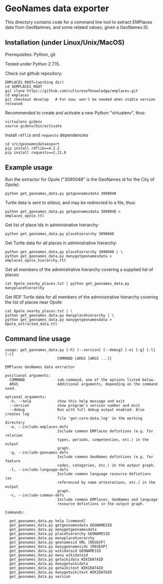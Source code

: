 # GeoNames data exporter

This directory contains code for a command line tool to extract EMPlaces data from GeoNamnes, and some related values, given a GeoNames ID.


## Installation (under Linux/Unix/MacOS)

Prerequisites: Python, git

Tested under Python 2.7.15.

Check out github repository:

    EMPLACES_ROOT=(working dir)
    cd $EMPLACES_ROOT
    git clone https://github.com/culturesofknowledge/emplaces.git
    cd emplaces
    git checkout develop   # For now: won't be needed when stable version released

Recommended to create and activate a new Python "virtualenv", thus:

    virtualenv gcdenv
    source gcdenv/bin/activate

Install `rdflib` and `requests` dependencies

    cd src/geonamesdataexport
    pip install rdflib==4.2.2
    pip install requests==2.21.0


## Example usage

Run the extractor for Opole ("3090048" is the GeoNames id for the City of Opole):

    python get_geonames_data.py getgeonamesdata 3090048

Turtle data is sent to stdout, and may be redirected to a file, thus:

    python get_geonames_data.py getgeonamesdata 3090048 > emplaces_opole.ttl

Get list of place Ids in administrative hierarchy:

    python get_geonames_data.py placehierarchy 3090048

Get Turtle data for all places in administrative hierarchy:

    python get_geonames_data.py placehierarchy 3090048 | \
    python get_geonames_data.py manygetgeonamesdata > emplaces_opole_hierarchy.ttl

Get all members of the administrative hierarchy covering a supplied list of places:

    cat Opole_nearby_places.txt | python get_geonames_data.py manyplacehierarchy

Get RDF Turtle data for all members of the administrative hierarchy covering the list of places near Opole:

    cat Opole_nearby_places.txt | \
    python get_geonames_data.py manyplacehierarchy | \
    python get_geonames_data.py manygetgeonamesdata > Opole_extracted_data.ttl


## Command line usage

    usage: get_geonames_data.py [-h] [--version] [--debug] [-e] [-g] [-l] [-c]
                            COMMAND [ARGS [ARGS ...]]

    EMPlaces GeoNames data extractor

    positional arguments:
      COMMAND               sub-command, one of the options listed below.
      ARGS                  Additional arguments, depending on the command used.

    optional arguments:
      -h, --help            show this help message and exit
      --version             show program's version number and exit
      --debug               Run with full debug output enabled. Also creates log
                            file 'get-core-data.log' in the working directory
      -e, --include-emplaces-defs
                            Include common EMPlaces defintions (e.g. for relation
                            types, periods, competencies, etc.) in the output
                            graph.
      -g, --include-geonames-defs
                            Include common GeoNames defintions (e.g. for feature
                            codes, categories, etc.) in the output graph.
      -l, --include-language-defs
                            Include common language resource defintions (as
                            referenced by name attestations, etc.) in the output
                            graph.
      -c, --include-common-defs
                            Include common EMPlaces, GeoNames and language
                            resource defintions in the output graph.

    Commands:

      get_geonames_data.py help [command]
      get_geonames_data.py getgeonamesdata GEONAMESID
      get_geonames_data.py manygetgeonamesdata
      get_geonames_data.py placehierarchy GEONAMESID
      get_geonames_data.py manyplacehierarchy
      get_geonames_data.py geonamesid URL [REGEXP]
      get_geonames_data.py manygeonamesids [REGEXP]
      get_geonames_data.py wikidataid GEONAMESID
      get_geonames_data.py many wikidataid
      get_geonames_data.py getwikidata WIKIDATAID
      get_geonames_data.py manygetwikidata
      get_geonames_data.py getwikitext WIKIDATAID
      get_geonames_data.py manygetwikitext WIKIDATAID
      get_geonames_data.py version
